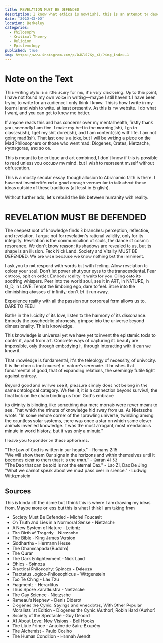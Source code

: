 ```yaml
---
title: REVELATION MUST BE DEFENDED
description: I know what ethics is now(ish), this is an attempt to describe it and give some didactic knowledge.
date: "2025-05-05"
location: Berkeley
categories:
  - Philosophy
  - Critical Theory
  - Religion
  - Epistemology
published: true
img: https://www.instagram.com/p/DJSl57Ky_r3/?img_index=1
---
```


# Note on the Text

This writing style is a little scary for me; it's very disclosing. Up to this point, I have not found my own voice in writing—maybe I still haven't. I have been trying to write for an audience I only think I know. This is how I write in my journal and wish to write, at least presently. As this is my website, I do what I want, and you can get to know me better.

If anyone reads this and has concerns over my mental health, firstly thank you, secondly I am fine. I make my bed in the morning(ish), I go to classes(ish), I get my shit done(ish), and I am content(ish) with life. I am not going mad(ish). That last one is a joke, but I will be writing a piece on the Mad Philosophers or those who went mad: Diogenes, Crates, Nietzsche, Pythagoras, and so on.

This is meant to be critique and art combined, I don't know if this is possible to read unless you occupy my mind, but I wish to represent myself without obfuscation.

This is a mostly secular essay, though allusion to Abrahamic faith is there. I have not invented/found a good enough vernacular to talk about these ideas outside of these traditions (at least in English).

Without further ado, let's rebuild the link between humanity with reality.

# REVELATION MUST BE DEFENDED

The deepest root of knowledge finds 3 branches: perception, reflection, and revelation. I argue not for revelation's rational validity, only for its integrity. Revelation is the communication of souls, the dance of cosmic resonance. We don't know reason; its shadows are revealed to us, but its shape is an illusion. Fuck Nick Land. Society and Vitality MUST BE DEFENDED. We are wise because we know nothing but the imminent.

I ask you to not respond with words but with feeling. Allow revelation to colour your soul. Don't let power shut your eyes to the transcendental. Fear entropy, spit on order. Embody reality; it waits for you. Cling onto its soothing whispers. Peer into the world soul, see it in ART, in NATURE, in G_D, in LOVE. Tempt the limboing ego, dare to feel. Stare into the diminishing abysses of infinity; don't let it run away.

Experience reality with all the passion our corporeal form allows us to. DARE TO FEEL!

Bathe in the lucidity of its love, listen to the harmony of its dissonance. Embody the psychedelic phronesis, glimpse into the universe beyond dimensionality. This is knowledge.

This knowledge is universal yet we have yet to invent the epistemic tools to confer it, apart from art. Concrete ways of capturing its beauty are impossible, only through embodying it, through interacting with it can we know it.

That knowledge is fundamental, it's the teleology of necessity, of univocity. It is the chorus (not course) of nature's serenade. It brushes that fundamental of good, that of expanding relations, the seemingly futile fight against entropy.

Beyond good and evil we see it, pleasure simply does not belong in the same ontological category. We feel it, it is a connection beyond survival, the final lock on the chain binding us from God's embrace.

Its divinity is blinding, like something that mere mortals were never meant to see. That which the minute of knowledge hid away from us. As Nietzsche wrote: "In some remote corner of the sprawling universe, twinkling among the countless solar systems, there was once a star on which some clever animals invented knowledge. It was the most arrogant, most mendacious minute in world history, but it was only a minute."

I leave you to ponder on these aphorisms.

"The Law of God is written in our hearts." - Romans 2:15  
"We will show them Our signs in the horizons and within themselves until it becomes clear to them that it is the truth." - Quran 41:53  
"The Dao that can be told is not the eternal Dao." - Lao Zi, Dao De Jing  
"What we cannot speak about we must pass over in silence." - Ludwig Wittgenstein

## Sources

This is kinda off the dome but I think this is where I am drawing my ideas from. Maybe more or less but this is what I think I am taking from

- Society Must Be Defended - Michel Foucault
- On Truth and Lies in a Nonmoral Sense - Nietzsche
- A New System of Nature - Leibniz
- The Birth of Tragedy - Nietzsche
- The Bible - King James Version
- Siddhartha - Hermann Hesse
- The Dhammapada (Buddha)
- The Quran
- The Dark Enlightenment - Nick Land
- Ethics - Spinoza
- Practical Philosophy: Spinoza - Deleuze
- Tractatus Logico-Philosophicus - Wittgenstein
- Tao Te Ching - Lao Tzu
- Fragments - Heraclitus
- Thus Spoke Zarathustra - Nietzsche
- The Gay Science - Nietzsche
- Rameau's Nephew - Denis Diderot
- Diogenes the Cynic: Sayings and Anecdotes, With Other Popular Moralists 1st Edition - Diogenes the Cynic (Author), Robin Hard (Author)
- Society of the Spectacle - Guy Debord
- All About Love: New Visions - Bell Hooks
- The Little Prince - Antoine de Saint-Exupéry
- The Alchemist - Paulo Coelho
- The Human Condition - Hannah Arendt
